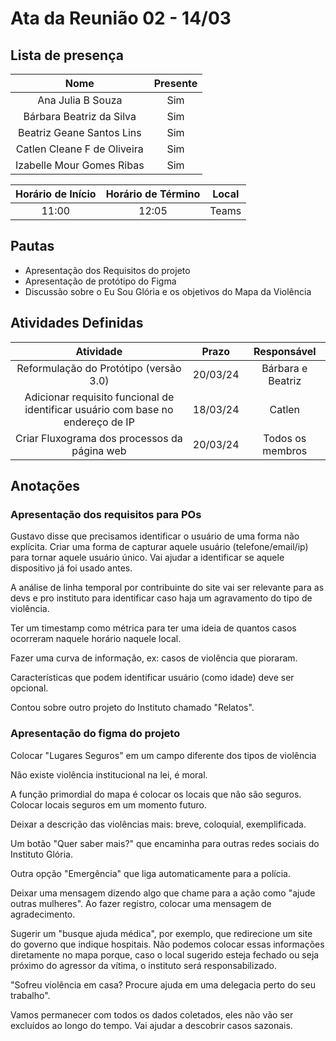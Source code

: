 # Ata da Reunião 02 - 14/03

## Lista de presença

| Nome | Presente |
|:----:|:--------:|
| Ana Julia B Souza | Sim |
| Bárbara Beatriz da Silva | Sim |
| Beatriz Geane Santos Lins | Sim |
| Catlen Cleane F de Oliveira | Sim |
| Izabelle Mour Gomes Ribas| Sim |

| Horário de Início | Horário de Término | Local |
|:-----------------:|:------------------:|:-----:|
| 11:00 | 12:05 | Teams|

## Pautas

* Apresentação dos Requisitos do projeto
* Apresentação de protótipo do Figma
* Discussão sobre o Eu Sou Glória e os objetivos do Mapa da Violência 


## Atividades Definidas

| Atividade | Prazo | Responsável |
|:---------:|:-----:|:-----------:|
| Reformulação do Protótipo (versão 3.0) | 20/03/24 | Bárbara e Beatriz | 
| Adicionar requisito funcional de identificar usuário com base no endereço de IP | 18/03/24 | Catlen | 
| Criar Fluxograma dos processos da página web | 20/03/24 | Todos os membros | 

## Anotações

### Apresentação dos requisitos para POs

  Gustavo disse que precisamos identificar o usuário de uma forma não explícita. Criar uma forma de capturar aquele usuário (telefone/email/ip) para tornar aquele usuário único. Vai ajudar a identificar se aquele dispositivo já foi usado antes. 
  
  A análise de linha temporal por contribuinte do site vai ser relevante para as devs e pro instituto para identificar caso haja um agravamento do tipo de violência. 
  
  Ter um timestamp como métrica para ter uma ideia de quantos casos ocorreram naquele horário naquele local. 
  
  Fazer uma curva de informação, ex: casos de violência que pioraram.
  
  Características que podem identificar usuário (como idade) deve ser opcional.
  
  Contou sobre outro projeto do Instituto chamado "Relatos".

### Apresentação do figma do projeto

Colocar "Lugares Seguros" em um campo diferente dos tipos de violência
  
Não existe violência institucional na lei, é moral.
  
A função primordial do mapa é colocar os locais que não são seguros. Colocar locais seguros em um momento futuro.
 
Deixar a descrição das violências mais: breve, coloquial, exemplificada.
 
Um botão "Quer saber mais?" que encaminha para outras redes sociais do Instituto Glória.
 
Outra opção "Emergência" que liga automaticamente para a polícia.
 
Deixar uma mensagem dizendo algo que chame para a ação como "ajude outras mulheres". Ao fazer registro, colocar uma mensagem de agradecimento.
 
Sugerir um "busque ajuda médica", por exemplo, que redirecione um site do governo que indique hospitais. Não podemos colocar essas informações diretamente no mapa porque, caso o local sugerido esteja fechado ou seja próximo do agressor da vítima, o instituto será responsabilizado.

"Sofreu violência em casa? Procure ajuda em uma delegacia perto do seu trabalho".

  Vamos permanecer com todos os dados coletados, eles não vão ser excluídos ao longo do tempo. Vai ajudar a descobrir casos sazonais. 